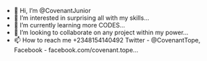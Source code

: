 - 👋 Hi, I’m @CovenantJunior
- 👀 I’m interested in surprising all with my skills...
- 🌱 I’m currently learning more CODES...
- 💞️ I’m looking to collaborate on any project within my power...
- 📫 How to reach me +2348154140492 Twitter - @CovenantTope, Facebook - facebook.com/covenant.tope...

<!---
CovenantElijah/CovenantElijah is a ✨ special ✨ repository because its `README.md` (this file) appears on your GitHub profile.
You can click the Preview link to take a look at your changes.
--->
